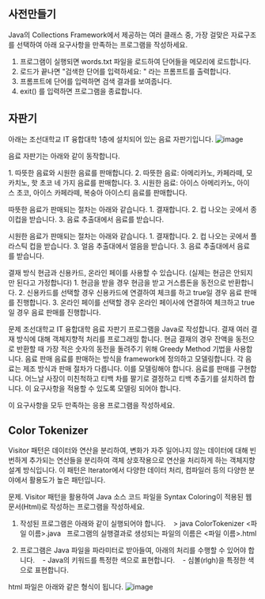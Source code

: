 ## 사전만들기
Java의 Collections Framework에서 제공하는 여러 클래스 중, 가장 걸맞은 자료구조를 선택하여 아래 요구사항을 만족하는 프로그램을 작성하세요.


1. 프로그램이 실행되면 words.txt 파일을 로드하여 단어들을 메모리에 로드합니다.
2. 로드가 끝나면 "검색한 단어를 입력하세요: " 라는 프롬프트를 출력합니다.
3. 프롬프트에 단어를 입력하면 검색 결과를 보여줍니다.
4. exit() 를 입력하면 프로그램을 종료합니다.

## 자판기
아래는 조선대학교 IT 융합대학 1층에 설치되어 있는 음료 자판기입니다.
![image](https://github.com/lsw9395/nhnacademy/assets/62645150/cedb561e-ced7-4b5c-b235-2612e3cb9032)

음료 자판기는 아래와 같이 동작합니다.


1. 따뜻한 음료와 시원한 음료를 판매합니다.
2. 따뜻한 음료: 아메리카노, 카페라떼, 모카치노, 핫 초코 네 가지 음료를 판매합니다.
3. 시원한 음료: 아이스 아메리카노, 아이스 초코, 아이스 카페라떼, 복숭아 아이스티 음료를 판매합니다.


따뜻한 음료가 판매되는 절차는 아래와 같습니다.
1. 결재합니다.
2. 컵 나오는 곳에서 종이컵을 받습니다.
3. 음료 추출대에서 음료를 받습니다.


시원한 음료가 판매되는 절차는 아래와 같습니다.
1. 결재합니다.
2. 컵 나오는 곳에서 플라스틱 컵을 받습니다.
3. 얼음 추출대에서 얼음을 받습니다.
3. 음료 추출대에서 음료를 받습니다.


결재 방식
현금과 신용카드, 온라인 페이를 사용할 수 있습니다. (실제는 현금은 안되지만 된다고 가정합니다)
1. 현금을 받을 경우 현금을 받고 거스름돈을 동전으로 반환합니다.
2. 신용카드를 선택할 경우 신용카드에 연결하여 체크를 하고 true일 경우 음료 판매를 진행합니다.
3. 온라인 페이를 선택할 경우 온라인 페이사에 연결하여 체크하고 true일 경우 음료 판매를 진행합니다.


문제
조선대학교 IT 융합대학 음료 자판기 프로그램을 Java로 작성합니다.
결재
여러 결재 방식에 대해 객체지향적 처리를 프로그래밍 합니다.
현금 결재의 경우 잔액을 동전으로 반환할 때 가장 적은 숫자의 동전을 돌려주기 위해 Greedy Method 기법을 사용합니다.
음료 판매
음료를 판매하는 방식을 framework에 정의하고 모델링합니다.
각 음료는 제조 방식과 판매 절차가 다릅니다. 이를 모델링해야 합니다.
음료를 판매를 구현합니다.
어느날 사장이 미친척하고 티백 차를 팔기로 결정하고 티백 추출기를 설치하려 합니다.
이 요구사항을 적용할 수 있도록 모델링 되어야 합니다.


이 요구사항을 모두 만족하는 응용 프로그램을 작성하세요.
## Color Tokenizer
Visitor 패턴은 데이터와 연산을 분리하여, 변화가 자주 일어나지 않는 데이터에 대해 빈번하게 추가되는 연산들을 분리하여 객체 상호작용으로 연산을 처리하게 하는 객체지향 설계 방식입니다.
이 패턴은 Iterator에서 다양한 데이터 처리, 컴파일러 등의 다양한 분야에서 활용도가 높은 패턴입니다.


문제.
Visitor 패턴을 활용하여 Java 소스 코드 파일을 Syntax Coloring이 적용된 웹 문서(Html)로 작성하는 프로그램을 작성하세요.
1. 작성된 프로그램은 아래와 같이 실행되어야 합니다.
   > java ColorTokenizer <파일 이름>.java
  프로그램의 실행결과로 생성되는 파일의 이름은 <파일 이름>.html


2. 프로그램은 Java 파일을 파라미터로 받아들여, 아래의 처리를 수행할 수 있어야 합니다.
   - Java의 키워드를 특정한 색으로 표현합니다.
   - 심볼(rlgh)을 특정한 색으로 표현합니다.


html 파일은 아래와 같은 형식이 됩니다.
![image](https://github.com/lsw9395/nhnacademy/assets/62645150/0e84b034-9abd-4224-bfe4-4ebc0bc2db09)

